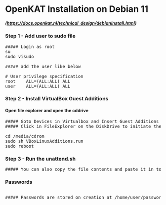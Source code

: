 # OpenKAT Installation on Debian 11 
##### (https://docs.openkat.nl/technical_design/debianinstall.html)

### Step 1 - Add user to sudo file
<pre>
##### Login as root
su 
sudo visudo

##### add the user like below

# User privilege specification
root    ALL=(ALL:ALL) ALL
user    ALL=(ALL:ALL) ALL
</pre>

### Step 2 - Install VirtualBox Guest Additions
#### Open file explorer and open the cddrive
<pre>
##### Goto Devices in Virtualbox and Insert Guest Additions
##### Click in FileExplorer on the DiskDrive to initiate the disk and run following commands

cd /media/cdrom
sudo sh VBoxLinuxAdditions.run
sudo reboot
</pre>

### Step 3 - Run the unattend.sh 
<pre>
##### You can also copy the file contents and paste it in to the terminal
</pre>

### Passwords
<pre> 
##### Passwords are stored on creation at /home/user/passwords.txt
</pre>